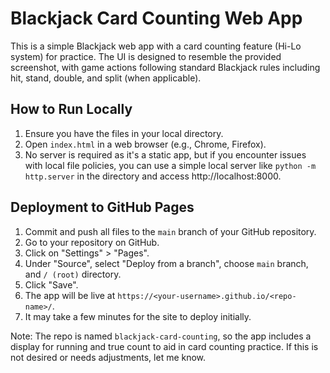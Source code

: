 
# Blackjack Card Counting Web App

This is a simple Blackjack web app with a card counting feature (Hi-Lo system) for practice. The UI is designed to resemble the provided screenshot, with game actions following standard Blackjack rules including hit, stand, double, and split (when applicable).

## How to Run Locally

1. Ensure you have the files in your local directory.
2. Open `index.html` in a web browser (e.g., Chrome, Firefox).
3. No server is required as it's a static app, but if you encounter issues with local file policies, you can use a simple local server like `python -m http.server` in the directory and access http://localhost:8000.

## Deployment to GitHub Pages

1. Commit and push all files to the `main` branch of your GitHub repository.
2. Go to your repository on GitHub.
3. Click on "Settings" > "Pages".
4. Under "Source", select "Deploy from a branch", choose `main` branch, and `/ (root)` directory.
5. Click "Save".
6. The app will be live at `https://<your-username>.github.io/<repo-name>/`.
7. It may take a few minutes for the site to deploy initially.

Note: The repo is named `blackjack-card-counting`, so the app includes a display for running and true count to aid in card counting practice. If this is not desired or needs adjustments, let me know. 